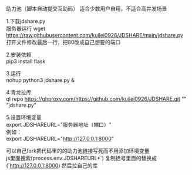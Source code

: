 助力池（脚本自动提交互助码）
适合少数用户自用，不适合高并发场景

1.下载jdshare.py  
服务器运行 wget https://raw.githubusercontent.com/kuilei0926/JDSHARE/main/jdshare.py  
打开文件修改最后一行，把80改成自己想要的端口  

2.安装依赖  
pip3 install flask  

3.运行  
nohup python3 jdshare.py &  

4.青龙拉库  
ql repo https://ghproxy.com/https://github.com/kuilei0926/JDSHARE.git "" "jdshare.py"  

5.设置环境变量  
export JDSHAREURL="服务器地址（端口）"  
例如：  
export JDSHAREURL="http://127.0.0.1:8000"  


可以自己fork把代码里的的助力池链接写死而不用添加环境变量  
js里面搜索(process.env.JDSHAREURL+\`) 复制括号里面的替换成 (\`http://127.0.0.1:8000)
然后拉自己的库
